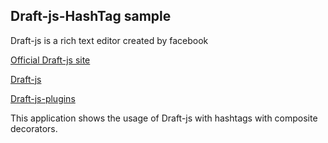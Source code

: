 ## Draft-js-HashTag sample

Draft-js is a rich text editor created by facebook

[Official Draft-js site](https://facebook.github.io/draft-js/)

[Draft-js](https://github.com/facebook/draft-js)

[Draft-js-plugins](https://github.com/draft-js-plugins/draft-js-plugins)

This application shows the usage of Draft-js with hashtags  with composite decorators. 
